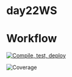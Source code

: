 # day22WS
# Workflow

[![Compile, test, deploy](https://github.com/tngye/day22WS/actions/workflows/main.yaml/badge.svg)](https://github.com/tngye/day22WS/actions/workflows/main.yaml)


![Coverage](https://dospaces.sgp1.digitaloceanspaces.com/coverage/day21WS/jacoco.svg)
